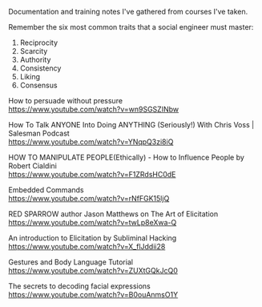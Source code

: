 Documentation and training notes I've gathered from courses I've taken. 

Remember the six most common traits that a social engineer must master:
1) Reciprocity
2) Scarcity
3) Authority
4) Consistency
5) Liking
6) Consensus

How to persuade without pressure<BR>
https://www.youtube.com/watch?v=wn9SGSZINbw

How To Talk ANYONE Into Doing ANYTHING (Seriously!) With Chris Voss | Salesman Podcast<BR>
https://www.youtube.com/watch?v=YNqpQ3zi8iQ

HOW TO MANIPULATE PEOPLE(Ethically) - How to Influence People by Robert Cialdini<BR>
https://www.youtube.com/watch?v=F1ZRdsHC0dE

Embedded Commands<BR>
https://www.youtube.com/watch?v=rNfFGK15ljQ

RED SPARROW author Jason Matthews on The Art of Elicitation<BR>
https://www.youtube.com/watch?v=twLp8eXwa-Q

An introduction to Elicitation by Subliminal Hacking<BR>
https://www.youtube.com/watch?v=X_flJddii28

Gestures and Body Language Tutorial<BR>
https://www.youtube.com/watch?v=ZUXtGQkJcQ0

The secrets to decoding facial expressions<BR>
https://www.youtube.com/watch?v=B0ouAnmsO1Y
